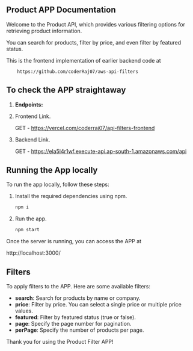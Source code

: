 ## Product APP Documentation

Welcome to the Product API, which provides various filtering options for retrieving product information.

You can search for products, filter by price, and even filter by featured status.

This is the frontend implementation of earlier backend code at

        https://github.com/coderRaj07/aws-api-filters


## To check the APP straightaway

1.  **Endpoints:**

1. Frontend Link.

    GET - https://vercel.com/coderraj07/api-filters-frontend

1. Backend Link.  

    GET - https://ela5l4r1wf.execute-api.ap-south-1.amazonaws.com/api

## Running the App locally

To run the app locally, follow these steps:

1. Install the required dependencies using npm.
   
   ```cmd
   npm i

2. Run the app.
   
   ```cmd
   npm start

Once the server is running, you can access the APP at 

http://localhost:3000/


## Filters
To apply filters to the APP. Here are some available filters:

- **search**: Search for products by name or company.
- **price**: Filter by price. You can select a single price or multiple price values.
- **featured**: Filter by featured status (true or false).
- **page**: Specify the page number for pagination.
- **perPage**: Specify the number of products per page.

Thank you for using the Product Filter APP!

<br/><br/>